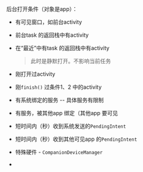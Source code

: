 后台打开条件（对象是app）：  

- 有可见窗口，如前台activity 

- 前台task 的返回栈中有activity  

- 在“最近”中有task 的返回栈中有activity

  > 此时是静默打开。不影响当前任务

- 刚打开过activity  

- 刚`finish()` 过条件1、2 中的activity  

- 有系统绑定的服务 -- 具体服务有限制

- 有服务，被其他app 绑定（其他app 要可见  

- 短时间内（秒）收到系统发送的`PendingIntent`

- 短时间内（秒）收到其他可见app 的`PendingIntent`  

- 特殊硬件 - `CompanionDeviceManager`   

- 

